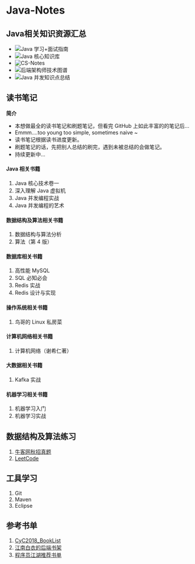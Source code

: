 # Java-Notes
## Java相关知识资源汇总
* ![Java 学习+面试指南](https://github.com/Snailclimb/JavaGuide)
* ![Java 核心知识库](https://github.com/crossoverJie/JCSprout)
* ![CS-Notes](https://github.com/CyC2018/CS-Notes)
* ![后端架构师技术图谱](https://github.com/xingshaocheng/architect-awesome)
* ![Java 并发知识点总结 ](https://github.com/CL0610/Java-concurrency)
## 读书笔记
**简介**<br>
* 本想做最全的读书笔记和刷题笔记，但看完 GitHub 上如此丰富的的笔记后...<br>
* Emmm....too young too simple, sometimes naive ~<br>
* 读书笔记根据读书进度更新。<br>
* 刷题笔记的话，先把别人总结的刷完，遇到未被总结的会做笔记。<br>
* 持续更新中...
#### Java 相关书籍
1. Java 核心技术卷一
2. 深入理解 Java 虚拟机
3. Java 并发编程实战
4. Java 并发编程的艺术

#### 数据结构及算法相关书籍
1. 数据结构与算法分析
2. 算法（第 4 版）

#### 数据库相关书籍
1. 高性能 MySQL
2. SQL 必知必会
3. Redis 实战
4. Redis 设计与实现

#### 操作系统相关书籍
1. 鸟哥的 Linux 私房菜

#### 计算机网络相关书籍
1. 计算机网络（谢希仁著）

#### 大数据相关书籍
1. Kafka 实战

#### 机器学习相关书籍
1. 机器学习入门
1. 机器学习实战

## 数据结构及算法练习
1. [牛客网秋招真题](https://github.com/superxinxin/Java-Notes/blob/master/Practices/NewCode.md)
2. [LeetCode](https://github.com/superxinxin/Java-Notes/blob/master/Practices/LeetCode.md)

## 工具学习
1. Git
2. Maven
3. Eclipse

## 参考书单
1. [CyC2018_BookList](https://github.com/CyC2018/CS-Notes/blob/master/BOOKLIST.md)
2. [江南白衣的后端书架](http://calvin1978.blogcn.com/articles/javabookshelf.html)
3. [程序员江湖推荐书单](https://blog.csdn.net/a724888/article/details/82026061)

